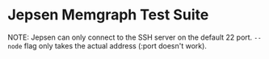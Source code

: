 # Jepsen Memgraph Test Suite

NOTE: Jepsen can only connect to the SSH server on the default 22 port.
`--node` flag only takes the actual address (:port doesn't work).
